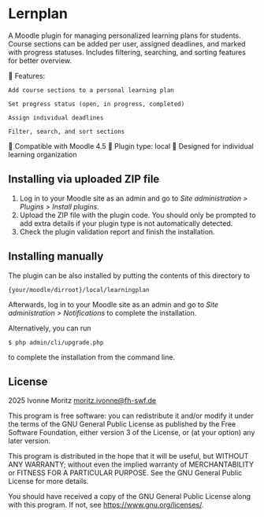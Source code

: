 # Lernplan #

A Moodle plugin for managing personalized learning plans for students. Course sections can be added per user, assigned deadlines, and marked with progress statuses. Includes filtering, searching, and sorting features for better overview.

🔧 Features:

    Add course sections to a personal learning plan

    Set progress status (open, in progress, completed)

    Assign individual deadlines

    Filter, search, and sort sections

📎 Compatible with Moodle 4.5
📁 Plugin type: local
📌 Designed for individual learning organization

## Installing via uploaded ZIP file ##

1. Log in to your Moodle site as an admin and go to _Site administration >
   Plugins > Install plugins_.
2. Upload the ZIP file with the plugin code. You should only be prompted to add
   extra details if your plugin type is not automatically detected.
3. Check the plugin validation report and finish the installation.

## Installing manually ##

The plugin can be also installed by putting the contents of this directory to

    {your/moodle/dirroot}/local/learningplan

Afterwards, log in to your Moodle site as an admin and go to _Site administration >
Notifications_ to complete the installation.

Alternatively, you can run

    $ php admin/cli/upgrade.php

to complete the installation from the command line.

## License ##

2025 Ivonne Moritz <moritz.ivonne@fh-swf.de>

This program is free software: you can redistribute it and/or modify it under
the terms of the GNU General Public License as published by the Free Software
Foundation, either version 3 of the License, or (at your option) any later
version.

This program is distributed in the hope that it will be useful, but WITHOUT ANY
WARRANTY; without even the implied warranty of MERCHANTABILITY or FITNESS FOR A
PARTICULAR PURPOSE.  See the GNU General Public License for more details.

You should have received a copy of the GNU General Public License along with
this program.  If not, see <https://www.gnu.org/licenses/>.
